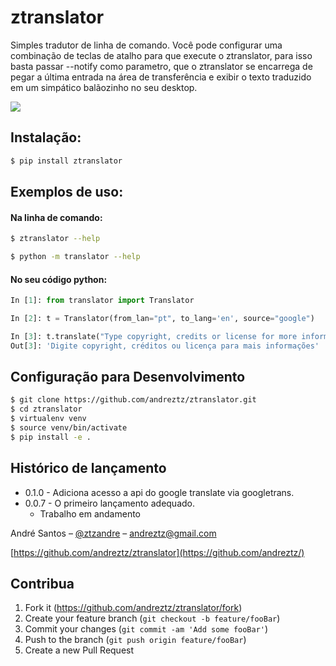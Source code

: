 # ztranslator

Simples tradutor de linha de comando. Você pode configurar uma combinação de teclas de atalho para que execute o ztranslator, para isso basta passar --notify como parametro, que o ztranslator se encarrega de pegar a última entrada na área de transferência e exibir o texto traduzido em um simpático balãozinho no seu desktop.

![](header.gif)

## Instalação:

```sh
$ pip install ztranslator
```

## Exemplos de uso:

#### Na linha de comando:

```sh
$ ztranslator --help
```

```sh
$ python -m translator --help
```

#### No seu código python:

```python
In [1]: from translator import Translator

In [2]: t = Translator(from_lan="pt", to_lang='en', source="google")

In [3]: t.translate("Type copyright, credits or license for more information")
Out[3]: 'Digite copyright, créditos ou licença para mais informações'
```

## Configuração para Desenvolvimento

```sh
$ git clone https://github.com/andreztz/ztranslator.git
$ cd ztranslator
$ virtualenv venv
$ source venv/bin/activate
$ pip install -e .
```

## Histórico de lançamento

-   0.1.0 - Adiciona acesso a api do google translate via googletrans.
-   0.0.7 - O primeiro lançamento adequado.
    -   Trabalho em andamento

André Santos – [@ztzandre](https://twitter.com/ztzandre) – andreztz@gmail.com

[https://github.com/andreztz/ztranslator](https://github.com/andreztz/)

## Contribua

1. Fork it (<https://github.com/andreztz/ztranslator/fork>)
2. Create your feature branch (`git checkout -b feature/fooBar`)
3. Commit your changes (`git commit -am 'Add some fooBar'`)
4. Push to the branch (`git push origin feature/fooBar`)
5. Create a new Pull Request
